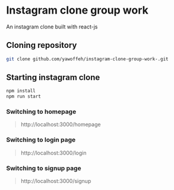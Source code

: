 # Instagram clone group work

An instagram clone built with react-js

## Cloning repository
```sh
git clone github.com/yawoffeh/instagram-clone-group-work-.git
```

## Starting instagram clone
```sh
npm install
npm run start
```

### Switching to homepage
>http://localhost:3000/homepage

### Switching to login page
>http://localhost:3000/login

### Switching to signup page
>http://localhost:3000/signup


